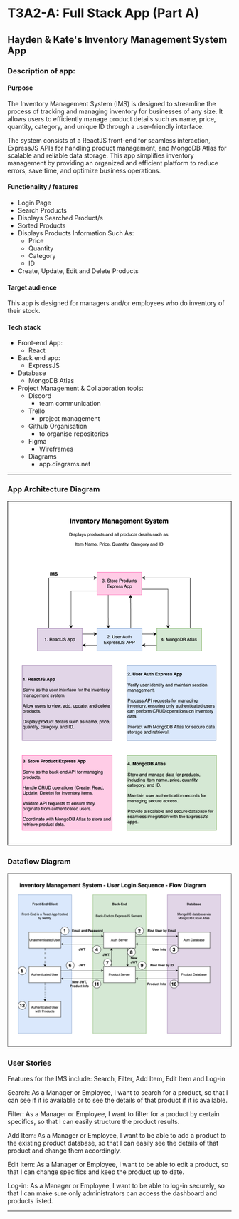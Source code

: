 # T3A2-A: Full Stack App (Part A)

## Hayden & Kate's Inventory Management System App


### Description of app:
#### Purpose

The Inventory Management System (IMS) is designed to streamline the process of tracking and managing inventory for businesses of any size. It allows users to efficiently manage product details such as name, price, quantity, category, and unique ID through a user-friendly interface.

The system consists of a ReactJS front-end for seamless interaction, ExpressJS APIs for handling product management, and MongoDB Atlas for scalable and reliable data storage. This app simplifies inventory management by providing an organized and efficient platform to reduce errors, save time, and optimize business operations.

#### Functionality / features

- Login Page
- Search Products
- Displays Searched Product/s
- Sorted Products
- Displays Products Information Such As:
  - Price
  - Quantity
  - Category
  - ID
- Create, Update, Edit and Delete Products

#### Target audience

This app is designed for managers and/or employees who do inventory of their stock.

#### Tech stack

 - Front-end App: 
    - React
 - Back end app: 
    - ExpressJS
 - Database
    - MongoDB Atlas
 - Project Management & Collaboration tools:
    - Discord
        - team communication
    - Trello
        - project management
    - Github Organisation
        - to organise repositories 
    - Figma
        - Wireframes
    - Diagrams
        - app.diagrams.net
----

### App Architecture Diagram

![APD](/docs/Diagrams/app-architechure-diagram.png)

### Dataflow Diagram

![DD](/docs/Diagrams/Dataflow%20Diagram.png)


### User Stories

Features for the IMS include: Search, Filter, Add Item, Edit Item and Log-in

Search: As a Manager or Employee, I want to search for a product, so that I can see if it is available or to see the details of that product if it is available.

Filter: As a Manager or Employee, I want to filter for a product by certain specifics, so that I can easily structure the product results.

Add Item: As a Manager or Employee, I want to be able to add a product to the existing product database, so that I can easily see the details of that product and change them accordingly.

Edit Item: As a Manager or Employee, I want to be able to edit a product, so that I can change specifics and keep the product up to date.

Log-in: As a Manager or Employee, I want to be able to log-in securely, so that I can make sure only administrators can access the dashboard and products listed.

-----
